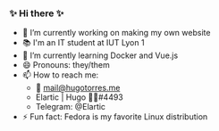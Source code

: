 ### ✨ Hi there ✨

- 🔭 I’m currently working on making my own website
- 📚 I'm an IT student at IUT Lyon 1
- 🌱 I’m currently learning Docker and Vue.js
- 😄 Pronouns: they/them
- 📫 How to reach me: 
  - 📧 mail@hugotorres.me
  - Elartic | Hugo 💙👑#4493
  - Telegram: @Elartic
- ⚡ Fun fact: Fedora is my favorite Linux distribution
